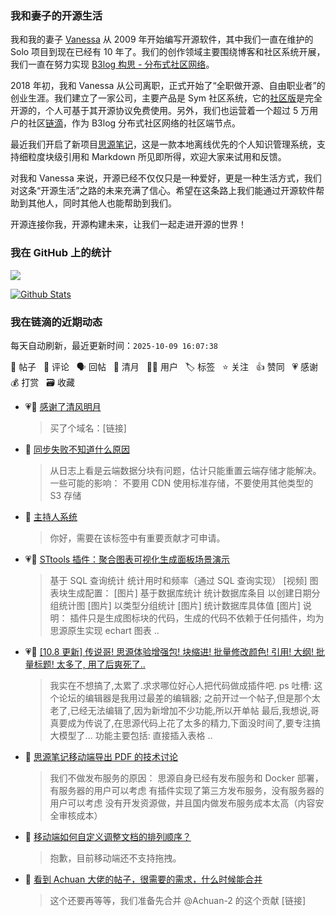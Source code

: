 ### 我和妻子的开源生活

我和我的妻子 [Vanessa](https://github.com/Vanessa219) 从 2009 年开始编写开源软件，其中我们一直在维护的 Solo 项目到现在已经有 10 年了。我们的创作领域主要围绕博客和社区系统开展，我们一直在努力实现 [B3log 构思 - 分布式社区网络](https://ld246.com/article/1546941897596)。

2018 年初，我和 Vanessa 从公司离职，正式开始了“全职做开源、自由职业者”的创业生涯。我们建立了一家公司，主要产品是 Sym 社区系统，它的[社区版](https://github.com/88250/symphony)是完全开源的，个人可基于其开源协议免费使用。另外，我们也运营着一个超过 5 万用户的社区[链滴](https://ld246.com)，作为 B3log 分布式社区网络的社区端节点。

最近我们开启了新项目[思源笔记](https://github.com/siyuan-note/siyuan)，这是一款本地离线优先的个人知识管理系统，支持细粒度块级引用和 Markdown 所见即所得，欢迎大家来试用和反馈。

对我和 Vanessa 来说，开源已经不仅仅只是一种爱好，更是一种生活方式，我们对这条“开源生活”之路的未来充满了信心。希望在这条路上我们能通过开源软件帮助到其他人，同时其他人也能帮助到我们。

开源连接你我，开源构建未来，让我们一起走进开源的世界！

### 我在 GitHub 上的统计

<a title="Hits" target="_blank" href="https://github.com/88250/88250"><img src="https://hits.b3log.org/88250/88250.svg"></a>

[![Github Stats](https://github-readme-stats.vercel.app/api?username=88250&theme=tokyonight&show_icons=true)](https://github.com/88250)

<!--events start -->

### 我在链滴的近期动态

每天自动刷新，最近更新时间：`2025-10-09 16:07:38`

📝 帖子 &nbsp; 💬 评论 &nbsp; 🗣 回帖 &nbsp; 🌙 清月 &nbsp; 👨‍💻 用户 &nbsp; 🏷️ 标签 &nbsp; ⭐️ 关注 &nbsp; 👍 赞同 &nbsp; 💗 感谢 &nbsp; 💰 打赏 &nbsp; 🗃 收藏

* 💗🌙 [感谢了清风明月](https://ld246.com/member/zxkmm/breezemoons/1759844643312)

  > 买了个域名：[链接]
* 💬 [同步失败不知道什么原因](https://ld246.com/article/1759766330790/comment/1759837947993#comments)

  > 从日志上看是云端数据分块有问题，估计只能重置云端存储才能解决。一些可能的影响： 不要用 CDN 使用标准存储，不要使用其他类型的 S3 存储
* 💬 [主持人系统](https://ld246.com/article/1591172128000/comment/1759820793224#comments)

  > 你好，需要在该标签中有重要贡献才可申请。
* 💗📝 [STtools 插件：聚合图表可视化生成面板场景演示](https://ld246.com/article/1759391883722)

  > 基于 SQL 查询统计 统计用时和频率（通过 SQL 查询实现） [视频] 图表块生成配置： [图片] 基于数据库统计 统计数据库条目 以创建日期分组统计图 [图片] 以类型分组统计 [图片] 统计数据库具体值 [图片] 说明： 插件只是生成图标块的代码，生成的代码不依赖于任何插件，均为思源原生实现 echart 图表 ..
* 💗📝 [[10.8 更新] 传说哥! 思源体验增强包! 块缩进! 批量修改颜色! 引用! 大纲! 批量标题! 太多了, 用了后爽死了..](https://ld246.com/article/1759728056958)

  > 我实在不想搞了,太累了.求求哪位好心人把代码做成插件吧. ps 吐槽: 这个论坛的编辑器是我用过最差的编辑器; 之前开过一个帖子,但是那个太老了,已经无法编辑了,因为新增加不少功能,所以开单帖 最后,我想说,哥真要成为传说了,在思源代码上花了太多的精力,下面没时间了,要专注搞大模型了... 功能主要包括: 直接插入表格 ..
* 💬 [思源笔记移动端导出 PDF 的技术讨论](https://ld246.com/article/1759470710620/comment/1759547593737#comments)

  > 我们不做发布服务的原因： 思源自身已经有发布服务和 Docker 部署，有服务器的用户可以考虑 有插件实现了第三方发布服务，没有服务器的用户可以考虑 没有开发资源做，并且国内做发布服务成本太高（内容安全审核成本）
* 💬 [移动端如何自定义调整文档的排列顺序？](https://ld246.com/article/1759541584812/comment/1759546056183#comments)

  > 抱歉，目前移动端还不支持拖拽。
* 💬 [看到 Achuan 大佬的帖子，很需要的需求，什么时候能合并](https://ld246.com/article/1759543500626/comment/1759546003502#comments)

  > 这个还要再等等，我们准备先合并 @Achuan-2 的这个贡献 [链接]


<!--events end -->
